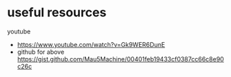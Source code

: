 # useful resources

youtube
  - https://www.youtube.com/watch?v=Gk9WER6DunE
  - github for above  https://gist.github.com/Mau5Machine/00401feb19433cf0387cc66c8e90c26c